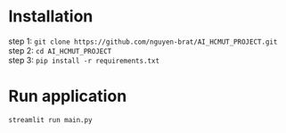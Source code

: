 # Installation
step 1: `git clone https://github.com/nguyen-brat/AI_HCMUT_PROJECT.git`  
step 2: `cd AI_HCMUT_PROJECT`  
step 3: `pip install -r requirements.txt`

# Run application
`streamlit run main.py`